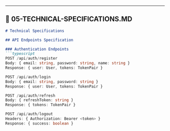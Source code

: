---

## 🔧 05-TECHNICAL-SPECIFICATIONS.MD
```markdown
# Technical Specifications

## API Endpoints Specification

### Authentication Endpoints
```typescript
POST /api/auth/register
Body: { email: string, password: string, name: string }
Response: { user: User, tokens: TokenPair }

POST /api/auth/login
Body: { email: string, password: string }
Response: { user: User, tokens: TokenPair }

POST /api/auth/refresh
Body: { refreshToken: string }
Response: { tokens: TokenPair }

POST /api/auth/logout
Headers: { Authorization: Bearer <token> }
Response: { success: boolean }



